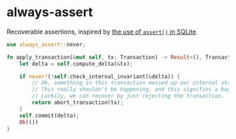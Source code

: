 # always-assert

Recoverable assertions, inspired by [the use of `assert()` in SQLite](https://www.sqlite.org/assert.html).

```rust
use always_assert::never;

fn apply_transaction(&mut self, tx: Transaction) -> Result<(), TransactionAborted> {
    let delta = self.compute_delta(&tx);

    if never!(!self.check_internal_invariant(&delta)) {
        // Ok, something in this transaction messed up our internal state.
        // This really shouldn't be happening, and this signifies a bug.
        // Luckily, we can recover by just rejecting the transaction.
        return abort_transaction(tx);
    }
    self.commit(delta);
    Ok(())
}
```
